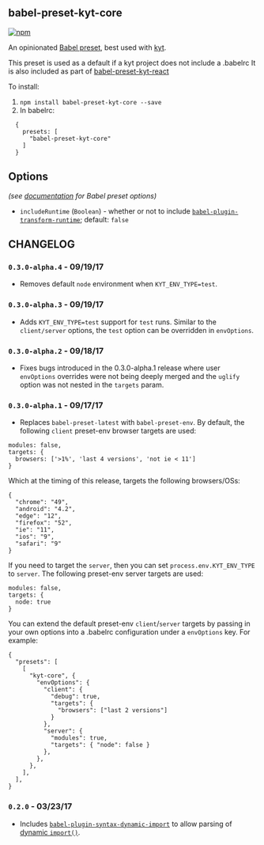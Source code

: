 ## babel-preset-kyt-core

[![npm](https://img.shields.io/npm/v/babel-preset-kyt-core.svg?maxAge=2592000)](https://www.npmjs.com/package/babel-preset-kyt-core)

An opinionated [Babel preset](https://babeljs.io/docs/plugins/#presets), best used with [kyt](https://github.com/NYTimes/kyt).

This preset is used as a default if a kyt project does not include a .babelrc
It is also included as part of [babel-preset-kyt-react](/packages/babel-preset-kyt-react)

To install:
1. `npm install babel-preset-kyt-core --save`
2. In babelrc:
```
  {
    presets: [
      "babel-preset-kyt-core"
    ]
  }
```

## Options

*(see [documentation](https://babeljs.io/docs/plugins/#plugin-preset-options) for Babel preset options)*

- `includeRuntime` (`Boolean`) - whether or not to include [`babel-plugin-transform-runtime`](https://www.npmjs.com/package/babel-plugin-transform-runtime); default: `false`

## CHANGELOG

### `0.3.0-alpha.4` - 09/19/17

- Removes default `node` environment when `KYT_ENV_TYPE=test`.

### `0.3.0-alpha.3` - 09/19/17

- Adds `KYT_ENV_TYPE=test` support for `test` runs. Similar to the `client/server` options, the `test` option can be overridden in `envOptions`.

### `0.3.0-alpha.2` - 09/18/17

- Fixes bugs introduced in the 0.3.0-alpha.1 release where user `envOptions` overrides were not being deeply merged and the `uglify` option was not nested in the `targets` param.

### `0.3.0-alpha.1` - 09/17/17

- Replaces `babel-preset-latest` with `babel-preset-env`. By default, the following `client` preset-env browser targets are used:

```
modules: false,
targets: {
  browsers: ['>1%', 'last 4 versions', 'not ie < 11']
}
```
Which at the timing of this release, targets the following browsers/OSs:

```
{
  "chrome": "49",
  "android": "4.2",
  "edge": "12",
  "firefox": "52",
  "ie": "11",
  "ios": "9",
  "safari": "9"
}
```

If you need to target the `server`, then you can set `process.env.KYT_ENV_TYPE` to `server`. The following preset-env server targets are used:

```
modules: false,
targets: {
  node: true
}
```

You can extend the default preset-env `client`/`server` targets by passing in your own options into a .babelrc configuration under a `envOptions` key. For example:

```
{
  "presets": [
    [
      "kyt-core", {
        "envOptions": {
          "client": {
            "debug": true,
            "targets": {
              "browsers": ["last 2 versions"]
            }
          },
          "server": {
            "modules": true,
            "targets": { "node": false }
          },
        },
      },
    ],
  ],
}
```

### `0.2.0` - 03/23/17

- Includes [`babel-plugin-syntax-dynamic-import`](https://www.npmjs.com/package/babel-plugin-syntax-dynamic-import) to allow parsing of [dynamic `import()`](https://webpack.js.org/guides/code-splitting-import/#dynamic-import).
